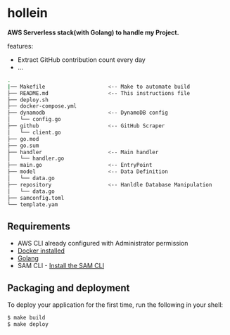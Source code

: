 # hollein

**AWS Serverless stack(with Golang) to handle my Project.**

features:

- Extract GitHub contribution count every day
- ...

```bash
.
|── Makefile                    <-- Make to automate build
├── README.md                   <-- This instructions file
├── deploy.sh
├── docker-compose.yml
├── dynamodb                    <-- DynamoDB config
│   └── config.go
├── github                      <-- GitHub Scraper
│   └── client.go
├── go.mod
├── go.sum
├── handler                     <-- Main handler
│   └── handler.go
├── main.go                     <-- EntryPoint
├── model                       <-- Data Definition
│   └── data.go
├── repository                  <-- Hanldle Database Manipulation
│   └── data.go
├── samconfig.toml
└── template.yam
```

## Requirements

- AWS CLI already configured with Administrator permission
- [Docker installed](https://www.docker.com/community-edition)
- [Golang](https://golang.org)
- SAM CLI -
  [Install the SAM CLI](https://docs.aws.amazon.com/serverless-application-model/latest/developerguide/serverless-sam-cli-install.html)

## Packaging and deployment

To deploy your application for the first time, run the following in your shell:

```bash
$ make build
$ make deploy
```
